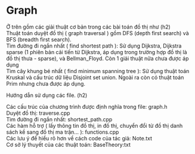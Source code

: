 # Graph 
Ở trên gồm các giải thuật cơ bản trong các bài toán đồ thị như (h2)  
Thuật toán duyệt đồ thị ( graph traversal ) gồm DFS (depth first search) và BFS (breadth first search).  
Tìm đường đi ngắn nhất ( find shortest path ): Sử dụng Dijkstra, Dijkstra sparse (1 phiên bản cải tiến từ Dijkstra, áp dụng trong trường hợp đồ thị là đồ thị thưa - sparse), và Bellman_Floyd. Còn 1 giải thuật nữa chưa được áp dụng  
Tìm cây khung bé nhất ( find minimum spanning tree ): Sử dụng thuật toán Kruskal và cấu trúc dữ liệu Disjoint set union. Ngoài ra còn có thuật toán Prim nhưng chưa được áp dụng.  


Hướng dẫn sử dụng các file. (h2)

Các cấu trúc của chương trình được định nghĩa trong file: graph.h  
Duyệt đồ thị: traverse.cpp  
Tìm đường đi ngắn nhất: shortest_path.cpp  
Các hàm hỗ trợ ( lấy thông tin đồ thị, in đồ thị, chuyển đổi từ đồ thị danh sách kề sang đồ thị ma trận... ): functions.cpp  
Các lưu ý để hiểu rõ hơn về cách code của tác giả: Note.txt  
Cơ sở lý thuyết của các thuật toán: BaseTheory:txt  
